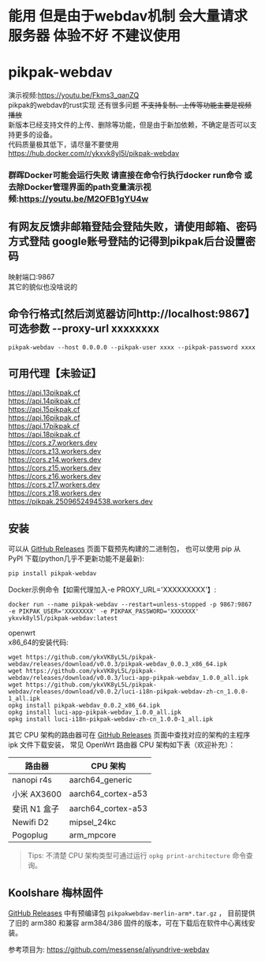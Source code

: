 
#  能用  但是由于webdav机制 会大量请求服务器  体验不好  不建议使用
# pikpak-webdav
演示视频:https://youtu.be/Fkms3_qanZQ   
pikpak的webdav的rust实现  还有很多问题  ~~不支持复制、上传等功能主要是视频播放~~   
新版本已经支持文件的上传、删除等功能，但是由于新加依赖，不确定是否可以支持更多的设备。    
代码质量极其低下，请尽量不要使用       
https://hub.docker.com/r/ykxvk8yl5l/pikpak-webdav
###  群晖Docker可能会运行失败 请直接在命令行执行docker run命令 或去除Docker管理界面的path变量演示视频:https://youtu.be/M2OFB1gYU4w
## 有网友反馈非邮箱登陆会登陆失败，请使用邮箱、密码方式登陆  google账号登陆的记得到pikpak后台设置密码
映射端口:9867      
其它的貌似也没啥说的  

## 命令行格式[然后浏览器访问http://localhost:9867】 可选参数 --proxy-url xxxxxxxx     
```
pikpak-webdav --host 0.0.0.0 --pikpak-user xxxx --pikpak-password xxxx 
```

## 可用代理【未验证】 
https://api.13pikpak.cf   
https://api.14pikpak.cf  
https://api.15pikpak.cf   
https://api.16pikpak.cf   
https://api.17pikpak.cf   
https://api.18pikpak.cf       
https://cors.z7.workers.dev      
https://cors.z13.workers.dev   
https://cors.z14.workers.dev   
https://cors.z15.workers.dev   
https://cors.z16.workers.dev   
https://cors.z17.workers.dev   
https://cors.z18.workers.dev   
https://pikpak.2509652494538.workers.dev


## 安装

可以从 [GitHub Releases](https://github.com/ykxVK8yL5L/pikpak-webdav/releases) 页面下载预先构建的二进制包， 也可以使用 pip 从 PyPI 下载(python几乎不更新功能不是最新):

```bash
pip install pikpak-webdav
```



Docker示例命令【如需代理加入-e PROXY_URL='XXXXXXXXX'】:
```
docker run --name pikpak-webdav --restart=unless-stopped -p 9867:9867 -e PIKPAK_USER='XXXXXXXX' -e PIKPAK_PASSWORD='XXXXXXX' ykxvk8yl5l/pikpak-webdav:latest
```


openwrt   
x86_64的安装代码:   
```
wget https://github.com/ykxVK8yL5L/pikpak-webdav/releases/download/v0.0.3/pikpak-webdav_0.0.3_x86_64.ipk
wget https://github.com/ykxVK8yL5L/pikpak-webdav/releases/download/v0.0.3/luci-app-pikpak-webdav_1.0.0_all.ipk
wget https://github.com/ykxVK8yL5L/pikpak-webdav/releases/download/v0.0.2/luci-i18n-pikpak-webdav-zh-cn_1.0.0-1_all.ipk
opkg install pikpak-webdav_0.0.2_x86_64.ipk
opkg install luci-app-pikpak-webdav_1.0.0_all.ipk
opkg install luci-i18n-pikpak-webdav-zh-cn_1.0.0-1_all.ipk
```

其它 CPU 架构的路由器可在 [GitHub Releases](https://github.com/ykxVK8yL5L/pikpak-webdav/releases) 页面中查找对应的架构的主程序 ipk 文件下载安装， 常见
OpenWrt 路由器 CPU 架构如下表（欢迎补充）：

|      路由器     |        CPU 架构       |
|----------------|----------------------|
| nanopi r4s     | aarch64_generic      |
| 小米 AX3600     | aarch64_cortex-a53  |
| 斐讯 N1 盒子    | aarch64_cortex-a53   |
| Newifi D2      | mipsel_24kc          |
| Pogoplug       | arm_mpcore           |

> Tips: 不清楚 CPU 架构类型可通过运行 `opkg print-architecture` 命令查询。


## Koolshare 梅林固件

[GitHub Releases](https://github.com/ykxVK8yL5L/pikpak-webdav/releases/tag/v0.0.2) 中有预编译包 `pikpakwebdav-merlin-arm*.tar.gz`
， 目前提供了旧的 arm380 和兼容 arm384/386 固件的版本，可在下载后在软件中心离线安装。


参考项目为:
https://github.com/messense/aliyundrive-webdav

